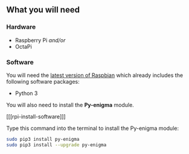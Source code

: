 ## What you will need

### Hardware

+ Raspberry Pi _and/or_
+ OctaPi

### Software

You will need the [latest version of Raspbian](https://www.raspberrypi.org/downloads/) which already includes the following software packages:

- Python 3

You will also need to install the **Py-enigma** module.

[[[rpi-install-software]]]

Type this command into the terminal to install the Py-enigma module:

```bash
sudo pip3 install py-enigma
sudo pip3 install --upgrade py-enigma
```
